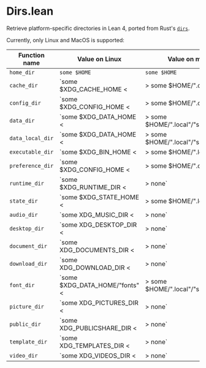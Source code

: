 # Dirs.lean

Retrieve platform-specific directories in Lean 4, ported from Rust's [`dirs`](https://github.com/dirs-dev/dirs-rs).

Currently, only Linux and MacOS is supported:

| Function name | Value on Linux |  Value on macOS |
| ------------- | -------------- | --------------- |
| `home_dir` | `some $HOME` | `some $HOME` |
| `cache_dir` | `some $XDG_CACHE_HOME <|> some $HOME/".cache"` | `some $HOME/"Library"/"Caches"` |
| `config_dir` | `some $XDG_CONFIG_HOME <|> some $HOME/".config"` | `some $HOME/"Library"/"Application Support"` |
| `data_dir` | `some $XDG_DATA_HOME <|> some $HOME/".local"/"share"` | `some $HOME/"Library"/"Application Support"` |
| `data_local_dir` | `some $XDG_DATA_HOME <|> some $HOME/".local"/"share"` | `some $HOME/"Library"/"Application Support"` |
| `executable_dir` | `some $XDG_BIN_HOME <|> some $HOME/".local"/"bin"` | `none` |
| `preference_dir` | `some $XDG_CONFIG_HOME <|> some $HOME/".config"` |  `some $HOME/"Library"/"Preferences"` |
| `runtime_dir` | `some $XDG_RUNTIME_DIR <|> none` | `none` |
| `state_dir` | `some $XDG_STATE_HOME <|> some $HOME/".local"/"state"` | `none` |
| `audio_dir` | `some XDG_MUSIC_DIR <|> none` | `some $HOME/"Music"` |
| `desktop_dir` | `some XDG_DESKTOP_DIR <|> none` | `some $HOME/"Desktop"` |
| `document_dir` | `some XDG_DOCUMENTS_DIR <|> none` | `some $HOME/"Documents"` |
| `download_dir` | `some XDG_DOWNLOAD_DIR <|> none` | `some $HOME/"Downloads"` |
| `font_dir` | `some $XDG_DATA_HOME/"fonts" <|> some $HOME/".local"/"share"/"fonts"` | `some $HOME/"Library"/"Fonts"` |
| `picture_dir` | `some XDG_PICTURES_DIR <|> none` | `some $HOME/"Pictures"` |
| `public_dir` | `some XDG_PUBLICSHARE_DIR <|> none` | `some $HOME/"Public"` |
| `template_dir` | `some XDG_TEMPLATES_DIR <|> none` | `none` |
| `video_dir` | `some XDG_VIDEOS_DIR <|> none` | `some $HOME/"Movies"` |
